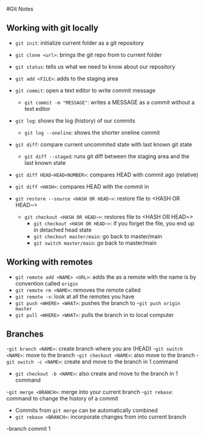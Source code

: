#Git Notes

## Working with git locally

- `git init`: initialize current folder as a git repository
- `git clone <url>`: brings the git repo from <url> to current folder
- `git status`: tells us what we need to know about our repository

- `git add <FILE>`: adds <FILE> to the staging area
- `git commit`: open a text editor to write commit message 
  - `git commit -m "MESSAGE"`: writes a MESSAGE as a commit without a text editor

- `git log`: shows the log (history) of our commits
  - `git log --oneline`: shows the shorter oneline commit

- `git diff`: compare current uncommited state with last known git state
  - `git diff --staged`: runs git diff between the staging area and the last known state
- `git diff HEAD~HEAD<NUMBER>`: compares HEAD with commit <NUMBER> ago (relative)
- `git diff <HASH>`: compares HEAD with the commit in <HASH>

- `git restore --source <HASH OR HEAD~>`: restore file to <HASH OR HEAD~>
    - `git checkout <HASH OR HEAD~>`: restores file to <HASH OR HEAD~>
        - `git checkout <HASH OR HEAD~>`: if you forget the file, you end up in detached head state
        - `git checkout master/main`: go back to master/main
        - `git switch master/main`: go back to master/main

## Working with remotes

- `git remote add <NAME> <URL>`: adds the <URL> as a remote with the name <NAME>
    <NAME> is by convention called `origin`
- `git remote rm <NAME>`: removes the remote called <NAME>
- `git remote -v`: look at all the remotes you have
- `git push <WHERE> <WHAT>`: pushes the <WHAT> branch to <WHERE>
    -`git push origin master`
- `git pull <WHERE> <WHAT>`: pulls the <WHAT> branch in <WHERE> to local computer

## Branches

-`git branch <NAME>`: create branch <NAME> where you are (HEAD)
-`git switch <NAME>`: move to the branch <NAME>
  -`git checkout <NAME>`: also move to the branch <NAME>
-`git switch -c <NAME>`: create and move to the branch <NAME> in 1 command
  - `git checkout -b <NAME>`: also create and move to the branch <NAME> in 1 command 

-`git merge <BRANCH>`: merge <BRANCH> into your current branch
-`git rebase`: command to change the history of a commit 
  - Commits from `git merge` can be automatically combined
- `git rebase <BRANCH>`: incorporate changes from <BRANCH> into current branch

-branch commit 1

